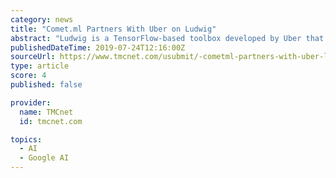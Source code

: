 ```yaml
---
category: news
title: "Comet.ml Partners With Uber on Ludwig"
abstract: "Ludwig is a TensorFlow-based toolbox developed by Uber that allows users to train and test deep learning models without the need to write code. Ludwig offers CLI commands for preprocessing data, training, issuing predictions and visualizations. Ldwig ..."
publishedDateTime: 2019-07-24T12:16:00Z
sourceUrl: https://www.tmcnet.com/usubmit/-cometml-partners-with-uber-ludwig-/2019/07/24/8991514.htm
type: article
score: 4
published: false

provider:
  name: TMCnet
  id: tmcnet.com

topics:
  - AI
  - Google AI
---
```

